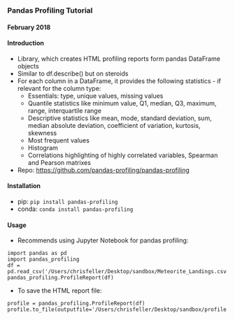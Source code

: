 ### Pandas Profiling Tutorial
#### February 2018

#### Introduction
* Library, which creates HTML profiling reports form pandas DataFrame objects
* Similar to df.describe() but on steroids
* For each column in a DataFrame, it provides the following statistics - if relevant for the column type:
    * Essentials: type, unique values, missing values
    * Quantile statistics like minimum value, Q1, median, Q3, maximum, range, interquartile range
    * Descriptive statistics like mean, mode, standard deviation, sum, median absolute deviation, coefficient of variation, kurtosis, skewness
    * Most frequent values
    * Histogram
    * Correlations highlighting of highly correlated variables, Spearman and Pearson matrixes
* Repo: https://github.com/pandas-profiling/pandas-profiling

#### Installation
* pip: `pip install pandas-profiling`
* conda: `conda install pandas-profiling`

#### Usage
* Recommends using Jupyter Notebook for pandas profiling:
~~~
import pandas as pd
import pandas_profiling
df = pd.read_csv('/Users/chrisfeller/Desktop/sandbox/Meteorite_Landings.csv')
pandas_profiling.ProfileReport(df)
~~~
* To save the HTML report file:
~~~
profile = pandas_profiling.ProfileReport(df)
profile.to_file(outputfile='/Users/chrisfeller/Desktop/sandbox/profile.html')
~~~

